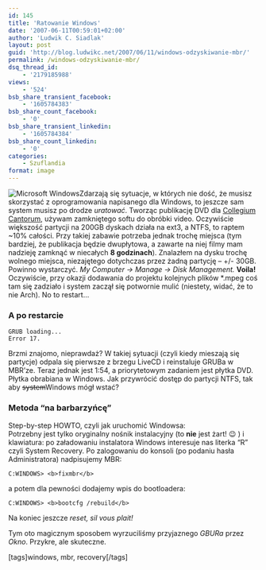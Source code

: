 ```yaml
---
id: 145
title: 'Ratowanie Windows'
date: '2007-06-11T00:59:01+02:00'
author: 'Ludwik C. Siadlak'
layout: post
guid: 'http://blog.ludwikc.net/2007/06/11/windows-odzyskiwanie-mbr/'
permalink: /windows-odzyskiwanie-mbr/
dsq_thread_id:
    - '2179185988'
views:
    - '524'
bsb_share_transient_facebook:
    - '1605784383'
bsb_share_count_facebook:
    - '0'
bsb_share_transient_linkedin:
    - '1605784384'
bsb_share_count_linkedin:
    - '0'
categories:
    - Szuflandia
format: image
---
```


![Microsoft Windows](http://personaldevelopment.pl/wp-content/uploads/2007/06/ms-windows_logo_m11.jpg)Zdarzają się sytuacje, w których nie dość, że musisz skorzystać z oprogramowania napisanego dla Windows, to jeszcze sam system musisz po drodze *uratować*. Tworząc publikację DVD dla [Collegium Cantorum](http://collegiumcantorum.com), używam zamkniętego softu do obróbki video. Oczywiście większość partycji na 200GB dyskach działa na ext3, a NTFS, to raptem ~10% całości. Przy takiej zabawie potrzeba jednak trochę miejsca (tym bardziej, że publikacja będzie dwupłytowa, a zawarte na niej filmy mam nadzieję zamknąć w niecałych **8 godzinach**). Znalazłem na dysku trochę wolnego miejsca, niezajętego dotychczas przez żadną partycję – +/- 30GB. Powinno wystarczyć. *My Computer -&gt; Manage -&gt; Disk Management.* **Voila!** Oczywiście, przy okazji dodawania do projektu kolejnych plików \*.mpeg coś tam się zadziało i system zaczął się potwornie mulić (niestety, widać, że to nie Arch). No to restart…

###  A po restarcie 

```
GRUB loading...
Error 17.
```

Brzmi znajomo, nieprawdaż? W takiej sytuacji (czyli kiedy mieszają się partycje) odpala się pierwsze z brzegu LiveCD i reinstaluje GRUBa w MBR’ze. Teraz jednak jest 1:54, a priorytetowym zadaniem jest płytka DVD. Płytka obrabiana w Windows. Jak przywrócić dostęp do partycji NTFS, tak aby <del>system</del>Windows mógł wstać?

### Metoda “na barbarzyńcę”

Step-by-step HOWTO, czyli jak uruchomić Windowsa:  
Potrzebny jest tylko oryginalny nośnik instalacyjny (to **nie** jest żart! 😉 ) i klawiatura: po załadowaniu instalatora Windows interesuje nas literka “R” czyli System Recovery. Po zalogowaniu do konsoli (po podaniu hasła Administratora) nadpisujemy MBR:

```
C:WINDOWS> <b>fixmbr</b>
```

 a potem dla pewności dodajemy wpis do bootloadera:

```
C:WINDOWS> <b>bootcfg /rebuild</b>
```

 Na koniec jeszcze *reset, sil vous plait!*

Tym oto magicznym sposobem wyrzuciliśmy przyjaznego *GBURa* przez *Okno*. Przykre, ale skuteczne.

\[tags\]windows, mbr, recovery\[/tags\]